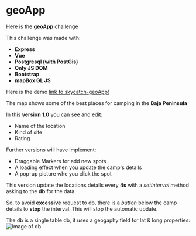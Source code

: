 # geoApp

Here is the **geoApp** challenge

This challenge was made with:
- **Express**
- **Vue**
- **Postgresql (with PostGis)**
- **Only JS DOM**
- **Bootstrap**
- **mapBox GL JS**

Here is the demo [link to skycatch-geoApp!](https://skycatch-geoapp.herokuapp.com)

The map shows some of the best places for camping in the **Baja Peninsula**

In this **version 1.0** you can see and edit:
* Name of the location
* Kind of site
* Rating

Further versions will have implement:
* Draggable Markers for add new spots
* A loading effect when you update the camp's details
* A pop-up picture whe you click the spot

This version update the locations details every **4s** with a *setInterval* method asking to the **db** for the data.

So, to avoid **excessive** request to db, there is a *button* below the camp details to **stop** the interval. This will stop the automatic update.

The db is a single table db, it uses a geogaphy field for lat & long properties:
![Image of db](https://github.com/ojedaTalent/geoApp/locations.png)



